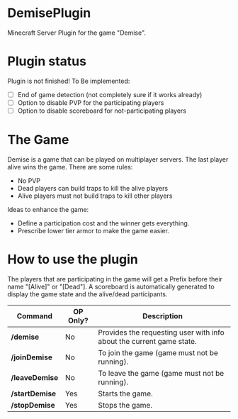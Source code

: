 # DemisePlugin
Minecraft Server Plugin for the game "Demise".

# Plugin status
Plugin is not finished!
To Be implemented:
 - [ ] End of game detection (not completely sure if it works already)
 - [ ] Option to disable PVP for the participating players
 - [ ] Option to disable scoreboard for not-participating players

# The Game
Demise is a game that can be played on multiplayer servers. The last player alive wins the game.
There are some rules:
- No PVP
- Dead players can build traps to kill the alive players
- Alive players must not build traps to kill other players

Ideas to enhance the game:
- Define a participation cost and the winner gets everything.
- Prescribe lower tier armor to make the game easier.

# How to use the plugin
The players that are participating in the game will get a Prefix before their name "[Alive]" or "[Dead"].
A scoreboard is automatically generated to display the game state and the alive/dead participants.

| Command | OP Only? | Description |  
|--|--|--|
|**/demise**|No| Provides the requesting user with info about the current game state.  |
|**/joinDemise**|No| To join the game (game must not be running).  |
|**/leaveDemise**|No| To leave the game (game must not be running).  |
|**/startDemise**|Yes| Starts the game. |
|**/stopDemise**|Yes| Stops the game. |
